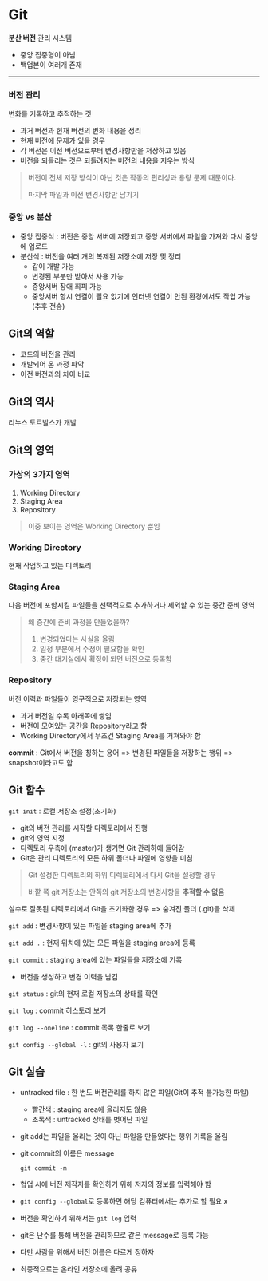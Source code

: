 # Git
**분산 버전** 관리 시스템
- 중앙 집중형이 아님
- 백업본이 여러개 존재
---
### 버전 관리
변화를 기록하고 추적하는 것
- 과거 버전과 현재 버전의 변화 내용을 정리
- 현재 버전에 문제가 있을 경우
- 각 버전은 이전 버전으로부터 변경사항만을 저장하고 있음
- 버전을 되돌리는 것은 되돌려지는 버전의 내용을 지우는 방식

> 버전이 전체 저장 방식이 아닌 것은 작동의 편리성과 용량 문제 때문이다.
>
> 마지막 파일과 이전 변경사항만 남기기

### 중앙 vs 분산

- 중앙 집중식 : 버전은 중앙 서버에 저장되고 중앙 서버에서 파일을 가져와 다시 중앙에 업로드
- 분산식 : 버전을 여러 개의 복제된 저장소에 저장 및 정리
  - 같이 개발 가능
  - 변경된 부분만 받아서 사용 가능
  - 중앙서버 장애 회피 가능
  - 중앙서버 항시 연결이 필요 없기에 인터넷 연결이 안된 환경에서도 작업 가능(추후 전송)

## Git의 역할
- 코드의 버전을 관리
- 개발되어 온 과정 파악
- 이전 버전과의 차이 비교

## Git의 역사
리누스 토르발스가 개발

## Git의 영역
### 가상의 3가지 영역
1. Working Directory
2. Staging Area
3. Repository
   
> 이중 보이는 영역은 Working Directory 뿐임

### Working Directory
현재 작업하고 있는 디렉토리

### Staging Area
다음 버전에 포함시킬 파일들을 선택적으로 추가하거나 제외할 수 있는 중간 준비 영역

> 왜 중간에 준비 과정을 만들었을까?
> 1. 변경되었다는 사실을 올림
> 2. 일정 부분에서 수정이 필요함을 확인
> 3. 중간 대기실에서 확정이 되면 버전으로 등록함

### Repository
버전 이력과 파일들이 영구적으로 저장되는 영역
- 과거 버전일 수록 아래쪽에 쌓임
- 버전이 모여있는 공간을 Repository라고 함
- Working Directory에서 무조건 Staging Area를 거쳐와야 함

**commit** : Git에서 버전을 칭하는 용어
=> 변경된 파일들을 저장하는 행위
=> snapshot이라고도 함

## Git 함수
`git init` : 로컬 저장소 설정(초기화)
- git의 버전 관리를 시작할 디렉토리에서 진행
- git의 영역 지정
- 디렉토리 우측에 (master)가 생기면 Git 관리하에 들어감
- Git은 관리 디렉토리의 모든 하위 폴더나 파일에 영향을 미침

> Git 설정한 디렉토리의 하위 디렉토리에서 다시 Git을 설정할 경우
>
> 바깥 쪽 git 저장소는 안쪽의 git 저장소의 변경사항을 **추적할 수 없음**

실수로 잘못된 디렉토리에서 Git을 초기화한 경우
=> 숨겨진 폴더 (.git)을 삭제

`git add` : 변경사항이 있는 파일을 staging area에 추가

`git add .` : 현재 위치에 있는 모든 파일을 staging area에 등록

`git commit` : staging area에 있는 파일들을 저장소에 기록
- 버전을 생성하고 변경 이력을 남김

`git status` : git의 현재 로컬 저장소의 상태를 확인

`git log` : commit 히스토리 보기

`git log --oneline` : commit 목록 한줄로 보기

`git config --global -l` : git의 사용자 보기

## Git 실습
- untracked file : 한 번도 버전관리를 하지 않은 파일(Git이 추적 불가능한 파일)
  - 빨간색 : staging area에 올리지도 않음
  - 초록색 : untracked 상태를 벗어난 파일

- git add는 파일을 올리는 것이 아닌 파일을 만들었다는 행위 기록을 올림

- git commit의 이름은 message
  ```
  git commit -m
  ```
- 협업 시에 버전 제작자를 확인하기 위해 저자의 정보를 입력해야 함
- `git config --global`로 등록하면 해당 컴퓨터에서는 추가로 할 필요 x
- 버전을 확인하기 위해서는 `git log` 입력
- git은 난수를 통해 버전을 관리하므로 같은 message로 등록 가능
- 다만 사람을 위해서 버전 이름은 다르게 정하자
- 최종적으로는 온라인 저장소에 올려 공유